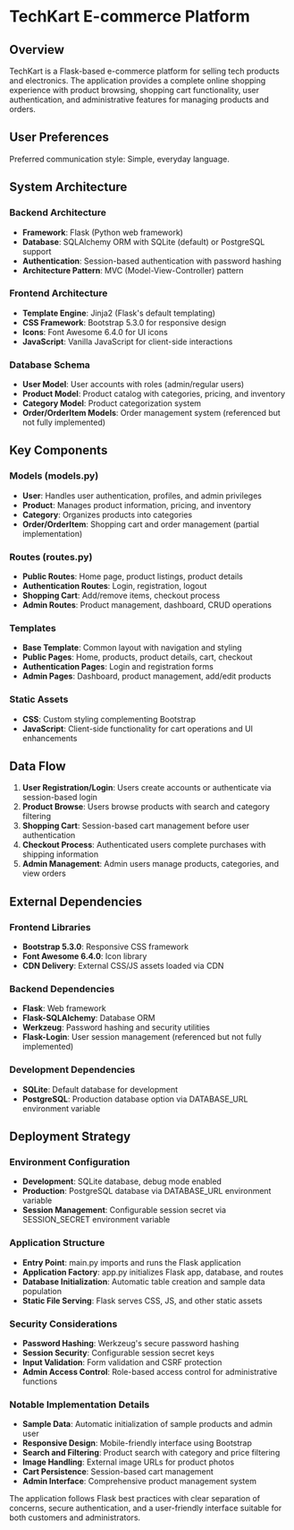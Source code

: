 # TechKart E-commerce Platform

## Overview

TechKart is a Flask-based e-commerce platform for selling tech products and electronics. The application provides a complete online shopping experience with product browsing, shopping cart functionality, user authentication, and administrative features for managing products and orders.

## User Preferences

Preferred communication style: Simple, everyday language.

## System Architecture

### Backend Architecture
- **Framework**: Flask (Python web framework)
- **Database**: SQLAlchemy ORM with SQLite (default) or PostgreSQL support
- **Authentication**: Session-based authentication with password hashing
- **Architecture Pattern**: MVC (Model-View-Controller) pattern

### Frontend Architecture
- **Template Engine**: Jinja2 (Flask's default templating)
- **CSS Framework**: Bootstrap 5.3.0 for responsive design
- **Icons**: Font Awesome 6.4.0 for UI icons
- **JavaScript**: Vanilla JavaScript for client-side interactions

### Database Schema
- **User Model**: User accounts with roles (admin/regular users)
- **Product Model**: Product catalog with categories, pricing, and inventory
- **Category Model**: Product categorization system
- **Order/OrderItem Models**: Order management system (referenced but not fully implemented)

## Key Components

### Models (models.py)
- **User**: Handles user authentication, profiles, and admin privileges
- **Product**: Manages product information, pricing, and inventory
- **Category**: Organizes products into categories
- **Order/OrderItem**: Shopping cart and order management (partial implementation)

### Routes (routes.py)
- **Public Routes**: Home page, product listings, product details
- **Authentication Routes**: Login, registration, logout
- **Shopping Cart**: Add/remove items, checkout process
- **Admin Routes**: Product management, dashboard, CRUD operations

### Templates
- **Base Template**: Common layout with navigation and styling
- **Public Pages**: Home, products, product details, cart, checkout
- **Authentication Pages**: Login and registration forms
- **Admin Pages**: Dashboard, product management, add/edit products

### Static Assets
- **CSS**: Custom styling complementing Bootstrap
- **JavaScript**: Client-side functionality for cart operations and UI enhancements

## Data Flow

1. **User Registration/Login**: Users create accounts or authenticate via session-based login
2. **Product Browse**: Users browse products with search and category filtering
3. **Shopping Cart**: Session-based cart management before user authentication
4. **Checkout Process**: Authenticated users complete purchases with shipping information
5. **Admin Management**: Admin users manage products, categories, and view orders

## External Dependencies

### Frontend Libraries
- **Bootstrap 5.3.0**: Responsive CSS framework
- **Font Awesome 6.4.0**: Icon library
- **CDN Delivery**: External CSS/JS assets loaded via CDN

### Backend Dependencies
- **Flask**: Web framework
- **Flask-SQLAlchemy**: Database ORM
- **Werkzeug**: Password hashing and security utilities
- **Flask-Login**: User session management (referenced but not fully implemented)

### Development Dependencies
- **SQLite**: Default database for development
- **PostgreSQL**: Production database option via DATABASE_URL environment variable

## Deployment Strategy

### Environment Configuration
- **Development**: SQLite database, debug mode enabled
- **Production**: PostgreSQL database via DATABASE_URL environment variable
- **Session Management**: Configurable session secret via SESSION_SECRET environment variable

### Application Structure
- **Entry Point**: main.py imports and runs the Flask application
- **Application Factory**: app.py initializes Flask app, database, and routes
- **Database Initialization**: Automatic table creation and sample data population
- **Static File Serving**: Flask serves CSS, JS, and other static assets

### Security Considerations
- **Password Hashing**: Werkzeug's secure password hashing
- **Session Security**: Configurable session secret keys
- **Input Validation**: Form validation and CSRF protection
- **Admin Access Control**: Role-based access control for administrative functions

### Notable Implementation Details
- **Sample Data**: Automatic initialization of sample products and admin user
- **Responsive Design**: Mobile-friendly interface using Bootstrap
- **Search and Filtering**: Product search with category and price filtering
- **Image Handling**: External image URLs for product photos
- **Cart Persistence**: Session-based cart management
- **Admin Interface**: Comprehensive product management system

The application follows Flask best practices with clear separation of concerns, secure authentication, and a user-friendly interface suitable for both customers and administrators.